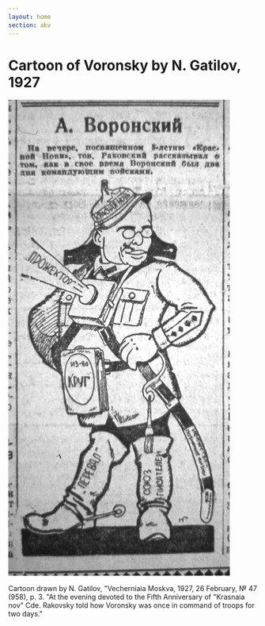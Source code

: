 ```yaml
---
layout: home
section: akv
---
```


# Cartoon of Voronsky by N. Gatilov, 1927

![](../Images/Cartoons/AKV_VM270226crop960.jpg)

Cartoon drawn by N. Gatilov,  &quot;Vecherniaia Moskva, 1927, 26 February, &#x2116; 47 (958), p. 3. &quot;At the evening devoted to the Fifth Anniversary of &quot;Krasnaia nov&quot; Cde. Rakovsky told how Voronsky was once in command of troops for two days.&quot;